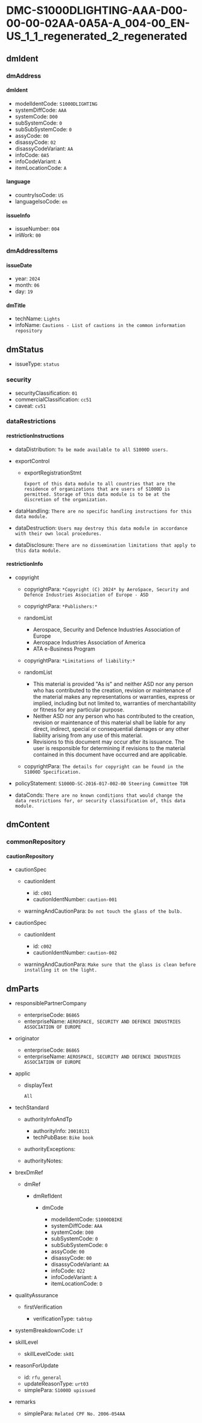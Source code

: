 # DMC-S1000DLIGHTING-AAA-D00-00-00-02AA-0A5A-A_004-00_EN-US_1_1_regenerated_2_regenerated

## dmIdent

### dmAddress

#### dmIdent

*   modelIdentCode: `S1000DLIGHTING`
*   systemDiffCode: `AAA`
*   systemCode: `D00`
*   subSystemCode: `0`
*   subSubSystemCode: `0`
*   assyCode: `00`
*   disassyCode: `02`
*   disassyCodeVariant: `AA`
*   infoCode: `0A5`
*   infoCodeVariant: `A`
*   itemLocationCode: `A`

#### language

*   countryIsoCode: `US`
*   languageIsoCode: `en`

#### issueInfo

*   issueNumber: `004`
*   inWork: `00`

### dmAddressItems

#### issueDate

*   year: `2024`
*   month: `06`
*   day: `19`

#### dmTitle

*   techName: `Lights`
*   infoName: `Cautions - List of cautions in the common information repository`

## dmStatus

*   issueType: `status`

### security

*   securityClassification: `01`
*   commercialClassification: `cc51`
*   caveat: `cv51`

### dataRestrictions

#### restrictionInstructions

*   dataDistribution: `To be made available to all S1000D users.`

*   exportControl

    *   exportRegistrationStmt

        ```
        Export of this data module to all countries that are the residence of organizations that are users of S1000D is permitted. Storage of this data module is to be at the discretion of the organization.
        ```

*   dataHandling: `There are no specific handling instructions for this data module.`
*   dataDestruction: `Users may destroy this data module in accordance with their own local procedures.`
*   dataDisclosure: `There are no dissemination limitations that apply to this data module.`

#### restrictionInfo

*   copyright

    *   copyrightPara: `*Copyright (C) 2024* by AeroSpace, Security and Defence Industries Association of Europe - ASD`
    *   copyrightPara: `*Publishers:*`
    *   randomList

        *   Aerospace, Security and Defence Industries Association of Europe
        *   Aerospace Industries Association of America
        *   ATA e-Business Program

    *   copyrightPara: `*Limitations of liability:*`
    *   randomList

        *   This material is provided "As is" and neither ASD nor any person who has contributed to the creation, revision or maintenance of the material makes any representations or warranties, express or implied, including but not limited to, warranties of merchantability or fitness for any particular purpose.
        *   Neither ASD nor any person who has contributed to the creation, revision or maintenance of this material shall be liable for any direct, indirect, special or consequential damages or any other liability arising from any use of this material.
        *   Revisions to this document may occur after its issuance. The user is responsible for determining if revisions to the material contained in this document have occurred and are applicable.

    *   copyrightPara: `The details for copyright can be found in the S1000D Specification.`

*   policyStatement: `S1000D-SC-2016-017-002-00 Steering Committee TOR`
*   dataConds: `There are no known conditions that would change the data restrictions for, or security classification of, this data module.`

## dmContent

### commonRepository

#### cautionRepository

*   cautionSpec

    *   cautionIdent

        *   id: `c001`
        *   cautionIdentNumber: `caution-001`
    *   warningAndCautionPara: `Do not touch the glass of the bulb.`

*   cautionSpec

    *   cautionIdent

        *   id: `c002`
        *   cautionIdentNumber: `caution-002`
    *   warningAndCautionPara: `Make sure that the glass is clean before installing it on the light.`

## dmParts

*   responsiblePartnerCompany

    *   enterpriseCode: `B6865`
    *   enterpriseName: `AEROSPACE, SECURITY AND DEFENCE INDUSTRIES ASSOCIATION OF EUROPE`

*   originator

    *   enterpriseCode: `B6865`
    *   enterpriseName: `AEROSPACE, SECURITY AND DEFENCE INDUSTRIES ASSOCIATION OF EUROPE`

*   applic

    *   displayText

        ```
        All
        ```

*   techStandard

    *   authorityInfoAndTp

        *   authorityInfo: `20010131`
        *   techPubBase: `Bike book`

    *   authorityExceptions:
    *   authorityNotes:

*   brexDmRef

    *   dmRef

        *   dmRefIdent

            *   dmCode

                *   modelIdentCode: `S1000DBIKE`
                *   systemDiffCode: `AAA`
                *   systemCode: `D00`
                *   subSystemCode: `0`
                *   subSubSystemCode: `0`
                *   assyCode: `00`
                *   disassyCode: `00`
                *   disassyCodeVariant: `AA`
                *   infoCode: `022`
                *   infoCodeVariant: `A`
                *   itemLocationCode: `D`

*   qualityAssurance

    *   firstVerification

        *   verificationType: `tabtop`

*   systemBreakdownCode: `LT`
*   skillLevel

    *   skillLevelCode: `sk01`

*   reasonForUpdate

    *   id: `rfu_general`
    *   updateReasonType: `urt03`
    *   simplePara: `S1000D upissued`

*   remarks

    *   simplePara: `Related CPF No. 2006-054AA`